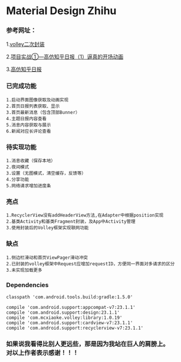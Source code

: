 # Material Design Zhihu

### 参考网址：
1.[volley二次封装](http://www.cnblogs.com/summers/p/4398679.html "悬停显示")

  
2.[项目实战①—高仿知乎日报（1）逼真的开场动画](http://blog.csdn.net/jack_king007/article/details/41751573 "悬停显示")
  
3.[高仿知乎日报](https://github.com/iKrelve/KuaiHu "悬停显示")

### 已完成功能
    1.启动界面图像获取及动画实现
    2.首页日报列表获取、显示
    3.首页最新消息（包含顶部Bunner）
    4.主题日报内容查看
    5.消息内容获取与展示
    6.新闻对应长评论查看
    
### 待实现功能
    1.消息收藏（保存本地）
    2.夜间模式
    3.设置（无图模式，清空缓存，反馈等）
    4.分享功能
    5.网络请求增加进度条

### 亮点
    1.RecyclerView没有addHeaderView方法,在Adapter中根据position实现
    2.基类Activity和基类Fragment封装，及App中Activity管理
    3.使用封装后的Volley框架实现联网功能

### 缺点
    1.侧边栏滑动和首页ViewPager滑动冲突
    2.已封装的volley框架中Request应增加requestID，方便同一界面对多请求的区分
    3.未实现加载更多

### Dependencies

    classpath 'com.android.tools.build:gradle:1.5.0'

    compile 'com.android.support:appcompat-v7:23.1.1'
    compile 'com.android.support:design:23.1.1'
    compile 'com.mcxiaoke.volley:library:1.0.19'
    compile 'com.android.support:cardview-v7:23.1.1'
    compile 'com.android.support:recyclerview-v7:23.1.1'

### 如果说我看得比别人更远些，那是因为我站在巨人的肩膀上。<br> 对以上作者表示感谢！！！


  
